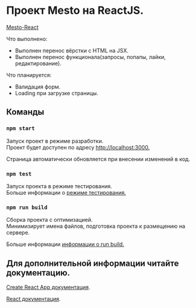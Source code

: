 # Проект Mesto на ReactJS.

[Mesto-React](https://kuzinartemiy.github.io/mesto-react)

Что выполнено:
- Выполнен перенос вёрстки с HTML на JSX.
- Выполнен перенос функционала(запросы, попапы, лайки, редактирование).

Что планируется:
- Валидация форм.
- Loading при загрузке страницы.

## Команды

### `npm start`

Запуск проект в режиме разработки.\
Проект будет доступен по адресу [http://localhost:3000.](http://localhost:3000)

Страница автоматически обновляется при внесении изменений в код.

### `npm test`

Запуск проекта в режиме тестирования.\
Больше информации о [режиме тестирования.](https://facebook.github.io/create-react-app/docs/running-tests)

### `npm run build`

Сборка проекта с оптимизацией.\
Минимизирует имена файлов, подготовка проекта к размещению на сервере.

Больше информации [информации о run build.](https://facebook.github.io/create-react-app/docs/deployment)

## Для дополнительной информации читайте документацию.

[Create React App документация](https://facebook.github.io/create-react-app/docs/getting-started).

[React документация](https://reactjs.org/).
